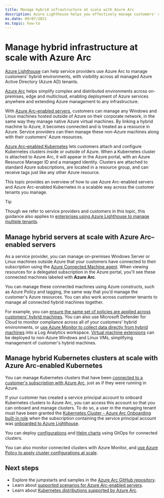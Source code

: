 ```yaml
---
title: Manage hybrid infrastructure at scale with Azure Arc
description: Azure Lighthouse helps you effectively manage customers' machines and Kubernetes clusters outside of Azure.
ms.date: 09/07/2021
ms.topic: how-to
---
```


# Manage hybrid infrastructure at scale with Azure Arc

[Azure Lighthouse](../overview.md) can help service providers use Azure Arc to manage customers' hybrid environments, with visibility across all managed Azure Active Directory (Azure AD) tenants.

[Azure Arc](../../azure-arc/overview.md) helps simplify complex and distributed environments across on-premises, edge and multicloud, enabling deployment of Azure services anywhere and extending Azure management to any infrastructure.

With [Azure Arc–enabled servers](../../azure-arc/servers/overview.md), customers can manage any Windows and Linux machines hosted outside of Azure on their corporate network, in the same way they manage native Azure virtual machines. By linking a hybrid machine to Azure, it becomes connected and is treated as a resource in Azure. Service providers can then manage these non-Azure machines along with their customers' Azure resources.

[Azure Arc–enabled Kubernetes](../../azure-arc/kubernetes/overview.md) lets customers attach and configure Kubernetes clusters inside or outside of Azure. When a Kubernetes cluster is attached to Azure Arc, it will appear in the Azure portal, with an Azure Resource Manager ID and a managed identity. Clusters are attached to standard Azure subscriptions, are located in a resource group, and can receive tags just like any other Azure resource.

This topic provides an overview of how to use Azure Arc-enabled servers and Azure Arc-enabled Kubernetes in a scalable way across the customer tenants you manage.

> [!TIP]
> Though we refer to service providers and customers in this topic, this guidance also applies to [enterprises using Azure Lighthouse to manage multiple tenants](../concepts/enterprise.md).

## Manage hybrid servers at scale with Azure Arc–enabled servers

As a service provider, you can manage on-premises Windows Server or Linux machines outside Azure that your customers have connected to their subscription using the [Azure Connected Machine agent](../../azure-arc/servers/agent-overview.md). When viewing resources for a delegated subscription in the Azure portal, you'll see these connected machines labeled with **Azure Arc**.

You can manage these connected machines using Azure constructs, such as Azure Policy and tagging, the same way that you’d manage the customer's Azure resources. You can also work across customer tenants to manage all connected hybrid machines together.

For example, you can [ensure the same set of policies are applied across customers' hybrid machines](../../azure-arc/servers/learn/tutorial-assign-policy-portal.md). You can also use Microsoft Defender for Cloud to monitor compliance across all of your customers' hybrid environments, or [use Azure Monitor to collect data directly from hybrid machines](../../azure-arc/servers/learn/tutorial-enable-vm-insights.md) into a Log Analytics workspace. [Virtual machine extensions](../../azure-arc/servers/manage-vm-extensions.md) can be deployed to non-Azure Windows and Linux VMs, simplifying management of customer's hybrid machines.

## Manage hybrid Kubernetes clusters at scale with Azure Arc-enabled Kubernetes

You can manage Kubernetes clusters that have been [connected to a customer's subscription with Azure Arc](../../azure-arc/kubernetes/quickstart-connect-cluster.md), just as if they were running in Azure.

If your customer has created a service principal account to onboard Kubernetes clusters to Azure Arc, you can access this account so that you can onboard and manage clusters. To do so, a user in the managing tenant must have been granted the [Kubernetes Cluster - Azure Arc Onboarding built-in role](../../role-based-access-control/built-in-roles.md#kubernetes-cluster---azure-arc-onboarding) when the subscription containing the service principal account was [onboarded to Azure Lighthouse](onboard-customer.md).

You can deploy [configurations](../../azure-arc/kubernetes/tutorial-use-gitops-connected-cluster.md) and [Helm charts](../../azure-arc/kubernetes/use-gitops-with-helm.md) using GitOps for connected clusters.

You can also monitor connected clusters with Azure Monitor, and [use Azure Policy to apply cluster configurations at scale](../../azure-arc/kubernetes/use-azure-policy.md).

## Next steps

- Explore the jumpstarts and samples in the [Azure Arc GitHub repository](https://github.com/microsoft/azure_arc).
- Learn about [supported scenarios for Azure Arc-enabled servers](../../azure-arc/servers/overview.md#supported-cloud-operations).
- Learn about [Kubernetes distributions supported by Azure Arc](../../azure-arc/kubernetes/overview.md#supported-kubernetes-distributions).
